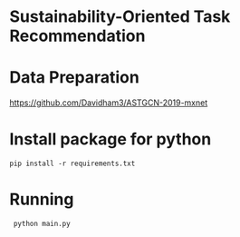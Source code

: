 # Sustainability-Oriented Task Recommendation
# Data Preparation

https://github.com/Davidham3/ASTGCN-2019-mxnet

# Install package for python

  ```
  pip install -r requirements.txt
  ```

# Running

 ```
  python main.py
  ```
